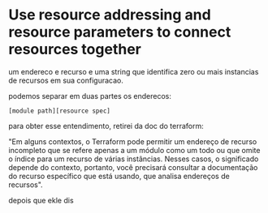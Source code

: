 # Use resource addressing and resource parameters to connect resources together
um endereco e recurso e uma string que identifica zero ou mais instancias de recursos em sua configuracao.

podemos separar em duas partes os enderecos:

```hcl
[module path][resource spec]
```

para obter esse entendimento, retirei da doc do terraform:

"Em alguns contextos, o Terraform pode permitir um endereço de recurso incompleto que se refere apenas a um módulo como um todo ou que omite o índice para um recurso de várias instâncias. Nesses casos, o significado depende do contexto, portanto, você precisará consultar a documentação do recurso específico que está usando, que analisa endereços de recursos".

depois que ekle dis


